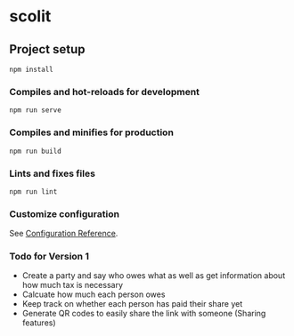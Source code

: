# scolit

## Project setup
```
npm install
```

### Compiles and hot-reloads for development
```
npm run serve
```

### Compiles and minifies for production
```
npm run build
```

### Lints and fixes files
```
npm run lint
```

### Customize configuration
See [Configuration Reference](https://cli.vuejs.org/config/).

### Todo for Version 1
* Create a party and say who owes what as well as get information about how much tax is necessary
* Calcuate how much each person owes
* Keep track on whether each person has paid their share yet
* Generate QR codes to easily share the link with someone (Sharing features)
